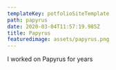 ```yaml
---
templateKey: potfolioSiteTemplate
path: papyrus
date: 2020-03-04T11:57:19.985Z
title: Papyrus
featuredimage: assets/papyrus.png
---
```

I worked on Papyrus for years